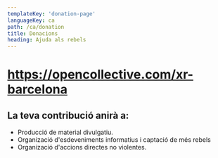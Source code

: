 ```yaml
---
templateKey: 'donation-page'
languageKey: ca
path: /ca/donation
title: Donacions
heading: Ajuda als rebels
---
```

# https://opencollective.com/xr-barcelona

## La teva contribució anirà a: 

  - Producció de material divulgatiu.
  - Organizació d'esdeveniments informatius i captació de més rebels
  - Organizació d'accions directes no violentes.